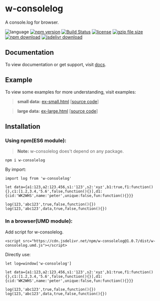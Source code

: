 # w-consolelog
A console.log for browser.

![language](https://img.shields.io/badge/language-JavaScript-orange.svg) 
[![npm version](http://img.shields.io/npm/v/w-consolelog.svg?style=flat)](https://npmjs.org/package/w-consolelog) 
[![Build Status](https://travis-ci.org/yuda-lyu/w-consolelog.svg?branch=master)](https://travis-ci.org/yuda-lyu/w-consolelog) [![license](https://img.shields.io/npm/l/w-consolelog.svg?style=flat)](https://npmjs.org/package/w-consolelog) 
[![gzip file size](http://img.badgesize.io/yuda-lyu/w-consolelog/master/dist/w-consolelog.umd.js.svg?compression=gzip)](https://github.com/yuda-lyu/w-consolelog)
[![npm download](https://img.shields.io/npm/dt/w-consolelog.svg)](https://npmjs.org/package/w-consolelog) 
[![jsdelivr download](https://img.shields.io/jsdelivr/npm/hm/w-consolelog.svg)](https://www.jsdelivr.com/package/npm/w-consolelog)

## Documentation
To view documentation or get support, visit [docs](https://yuda-lyu.github.io/w-consolelog/global.html).

## Example
To view some examples for more understanding, visit examples:
> **small data:** [ex-small.html](https://yuda-lyu.github.io/w-consolelog/examples/ex-small.html) [[source code](https://github.com/yuda-lyu/w-consolelog/blob/master/docs/examples/ex-small.html)]

> **large data:** [ex-large.html](https://yuda-lyu.github.io/w-consolelog/examples/ex-large.html) [[source code](https://github.com/yuda-lyu/w-consolelog/blob/master/docs/examples/ex-large.html)]

## Installation
### Using npm(ES6 module):
> **Note:** w-consolelog does't depend on any package.
```alias
npm i w-consolelog
```
By import:
```alias
import log from 'w-consolelog'

let data={a1:123,a2:123.456,s1:'123',s2:'xyz',b1:true,f1:function(){},c1:[1.2,3.4,'5.6',false,function(){}],d1:{cid:'WK2WHS',name:'peter',unique:false,fun:function(){}}}

log(123,'abc123',true,false,function(){})
log(123,'abc123',data,true,false,function(){})
```

### In a browser(UMD module):
Add script for w-consolelog.
```alias
<script src="https://cdn.jsdelivr.net/npm/w-consolelog@1.0.7/dist/w-consolelog.umd.js"></script>
```
Directly use:
```alias
let log=window['w-consolelog']

let data={a1:123,a2:123.456,s1:'123',s2:'xyz',b1:true,f1:function(){},c1:[1.2,3.4,'5.6',false,function(){}],d1:{cid:'WK2WHS',name:'peter',unique:false,fun:function(){}}}

log(123,'abc123',true,false,function(){})
log(123,'abc123',data,true,false,function(){})
```
